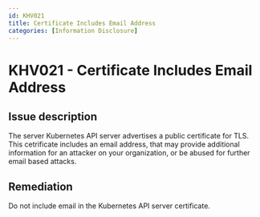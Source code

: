```yaml
---
id: KHV021
title: Certificate Includes Email Address
categories: [Information Disclosure]
---
```


# KHV021 - Certificate Includes Email Address

## Issue description

The server Kubernetes API server advertises a public certificate for TLS. This cetrificate includes an email address, that may provide additional information for an attacker on your organization, or be abused for further email based attacks. 

## Remediation

Do not include email in the Kubernetes API server certificate.